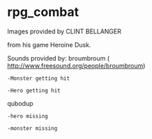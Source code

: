 rpg_combat
==========


Images provided by CLINT BELLANGER 

from his game Heroine Dusk.


Sounds provided by:
broumbroum ( http://www.freesound.org/people/broumbroum)

	-Monster getting hit
	
	-Hero getting hit
	
qubodup

	-hero missing
	
	-monster missing

